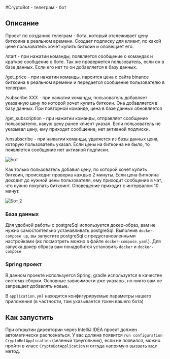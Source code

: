 #CryptoBot - телеграм - бот

## Описание

Проект по созданию телеграм - бота, который отслеживает цену биткоина в реальном времени. Создает подписку для клиент, по какой цене пользователь хочет купить биткоин и оповещает его.

/start - при нажатии команды, появляется сообщение о командах и краткое сообщение о боте. Так же проверяется пользователь, если он в базе данных. Если его нет то он добавляется в базу данных.

/get_price - при нажатии команды, парсится цена с сайта binance биткоина в реальном времени и передается сообщение пользователю в телеграм. 

/subscribe XXX - при нажатии команды, пользователь добавляет указанную цену по которой хочет купить биткоин. Она добавляется в базу данных. При повторной команде, цена в базе данных обновляется 

/get_subscription  - при нажатии команды, отправляет сообщение пользователю, какую цену ранее клиент указал. Если пользователь не указывал цену, ему приходит сообщение, нет активной подписки. 

/unsubscribe - при нажатии команды, удаляется из базы данных цена, которую пользователь указал. Если цены на биткоина не было, то появляется сообщение нет активной подписки.


![Бот](https://github.com/Misha7547/cryptoBot/assets/117103365/0133e668-c6ec-4692-beec-517d58d9bf87)

Как только пользователь добавил цену, по которой хочет купить биткоин, происходит проверка каждые 2 минуты. 
Если цена биткоина доходит до нужной цены пользователя, ему приходит сообщение в чат, что нужно покупать биткоинт. Оповещение приходит с интервалом 10 минут. 

![Бот 2 ](https://github.com/Misha7547/cryptoBot/assets/117103365/c0bd0dac-7754-4591-a60b-55669405b7ed)

### База данных
Для удобной работы с postgreSql используется докер-образ,
вам не нужно самостоятельно устанавливать postgreSql.
Выполнив `docker-compose up`, вы запустите postgreSql с предустановленными
настройками (их посмотреть можно в файле `docker-compose.yaml`).
Для запуска докер образа вам понадобится установить `docker` и `docker-compose` 

### Spring проект

В данном проекте используется Spring, gradle используется в качестве системы сборки.
Основные зависимости уже указаны, но никто вам не запрещает добавлять новые.

В `application.yml` находятся конфигурируемые параметры нашего приложения
(в частности, там указывается токен вашего бота)


## Как запустить

При открытии директории через IntelliJ IDEA проект должен автоматически распознаться.
У вас должна появится `run configuration CryptoBotApplication` (зеленый треугольник),
если не появился, можно пройти в класс `CryptoBotApplication` и оттуда напрямую вызвать `main` метод.

